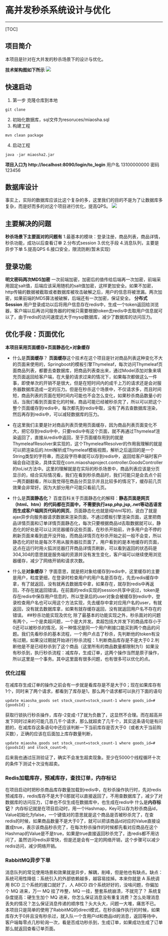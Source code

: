# 高并发秒杀系统设计与优化

-------------------

[TOC]

## 项目简介

本项目是针对在大并发的秒杀场景下的设计与优化。

**技术架构图如下所示**
![](doc-material\md\assets\项目技术结构.png)

##  快速启动

1. 第一步 克隆仓库到本地
```
git clone 
```

2.  初始化数据库，sql文件为resoruces/miaosha.sql
3.  构建工程
```
mvn clean package
```
4.  启动工程
```
java -jar miaosha2.jar
```
**项目入口为 http://localhost:8090/login/to_login**
用户名 13100000000 密码 123456
## 数据库设计
事实上，实际的数据库应该比这个复杂的多，这里我们的目的不是为了让数据库多复杂，而是好而多的对这个项目进行优化，提高QPS。
![](doc-material\md\assets\项目技术结构.png)
## 主要解决的问题
**秒杀场景下主要面对的问题有**
1.最基本的模块：登录注册，商品列表，商品详情，秒杀功能，成功以后查看订单
2.分布式session
3.优化手段
4.消息队列，主要是异步下单
5.提高QPS
6.接口安全，限流防刷(暂未实现)

## 登录功能
**明文密码两次MD5加密**
一次前端加密，加密后的值传给后端再一次加密，前端采用固定salt值，后端应该采用随机的salt值加密，这样更加安全。如果不加密，http传输的数据被截取或者数据库被攻击破解之后，用户的信息将被泄漏。两次加密，如果前端的MD5算法被破解，后端还有一次加密，保证安全。
**分布式Session**
用户登录成功以后将用户信息存在redis中，生成一个token返回给浏览器，客户端以后再访问服务器的时候只需要根据token去redis中去取用户信息就可以了，由于redis的访问速度远大于mysql数据库，减少了数据库的访问压力。
## 优化手段：页面优化
**本项目采用页面缓存+页面静态化+对象缓存**
- 什么是**页面缓存**？
**页面缓存**这个技术在这个项目是针对商品列表这种变化不大的页面来使用的，Springboot的模板引擎Thymeleaf，每次访问Thymeleaf页面商品列表，都要去查数据库，把商品列表查出来，通过Model添加对象来填充页面返回给客户端，在大量的请求过来的情况下，如果每次都做这么一件事，即使单次的开销不是很大，但是在短时间内的成千上万的请求还是会对服务器数据库造成一定的压力。但是在秒杀这个场景中，不仅请求多，而且时间短，商品列表的页面在短时间内可能也不会怎么变化，如果秒杀商品数量小的话，当我们看到页面变化的时候，商品可能已经被秒杀完了，所以可以把这个整个页面缓存到redis中，每次都先到redis中取，没有了再去查数据库渲染，然后再存到redis中，可以减轻数据库的压力。

- 在这里我们主要是针对商品列表页使用页面缓存，因为商品列表页面变化不大，把它存到redis中中，只要redis中有这个页面，就不再通过Thymeleaf渲染返回了，直接从redis中返回，至于页面缓存用到的就是ThymeleafResolver来实现的，这个ThymeleafResolver的作用我理解的就是可以把渲染后的.html解析成Thymeleaf模板视图，解析之后返回的是一个String类型的字符串，而这段字符串就可以存到redis中，返回给客户端时客户端会自动渲染，具体实现在com.miaoshaproject.controller.GoodsController的toList方法中。这里的理解就是在实际的秒杀场景中，商品列表应该是分页显示的，结合实际情况看，我们在看到秒杀商品时，我们可能只是会去点个前一两页翻翻看，所以我觉得在商品分页显示并且比较多的情况下，缓存前几页效果会非常好。因为大部分用户可能只看前几页。
	
- 什么是**页面静态化**？
百度百科关于页面静态化的解释：**静态页面是网页（html、htm）的代码都在页面中，不需要执行asp,php,jsp,.net等动态语言而生成客户端网页代码的网页**。页面静态化也就是纯html写的，说白了就是ajax异步向服务器请求数据来渲染页面，不通过模板引擎渲染页面，这里把商品详情页面和订单详情页面静态化，每次只要根据商品id去取数据就可以，静态化的好处是可以让浏览器缓存这些页面，在秒杀开始前，许多用户会不停的刷新页面来看到底开没开始，而商品详情页在秒杀开始之前一般不会变，所以静态化的好处是每次不用从服务器拉页面了，用户看到的是本地缓存的页面，这点在运行时用火狐浏览器打开商品详情页刷新，可以看到返回的状态码是304,304的意思就是服务端的资源并没有发生变化，客户端可以继续使用浏览器缓存，减少了网络开销和请求次数。

- 什么是**对象缓存**？
字面意思，就是把对象给缓存到redis中，这里缓存的主要是用户，粒度更细，在登录时检查用户的用户名是否存在，先去redis缓存中拿，有了就返回，没有就再去数据库中拿，如果存在，就存到redis中再返回，不存在就返回错误。在前面的redis实现的session共享中说过，token是存在redis中保存用户信息的，所以登录后的user对象会被缓存到redis中，登录检查用户名也可以用这个方法实现，先去缓存中拿对应用户名的user，有就返回，没有就去数据库拿，如果有就存缓存返回，没有就返回用户名不存在的错误。
##秒杀功能实现及优化
除了最基本的功能实现之外，秒杀面对的问题有两个，一个是卖超问题，一个是大并发。卖超包括大并发下的商品库存小于0还可以被秒杀的情况，另一种情况是同一个用户刷接口能买到两个商品的问题。我们先看秒杀的基本流程，一个用户点击了秒杀，先判断他的token有没有过期，如果没过期就开始进行秒杀流程：1.判断商品库存是不是大于0  2.判断他是不是已经秒杀到了这个商品（这里所有的商品数量都限制为1）如果没有秒杀到，执行秒杀流程：减库存，生成订单，这两个操作当然是原子操作，所以这里是一个事务。其中这里面有很多问题，也有很多可以优化的点。
### 优化过程
在减库存生成订单的操作之前会有一步就是看库存是不是大于0；现在如果库存有1个，同时来了两个请求，都看到了库存是1，那么两个请求都可以执行下面的语句
```
update miaosha_goods set stock_count=stock_count-1 where goods_id=#{goodsId} ;
```
获取行锁执行秒杀操作，库存-2变成-1了就为负数了，这显然不合理。而在超高并发下同时过来的可能几百几千个请求，那么就超卖了几千个，其实这条语句是有问题的，在减库存这条语句中还应该判断一下当前库存是否大于0（或者大于当前购买数），正确的应该在后面加上库存数量判断，
```
update miaosha_goods set stock_count=stock_count-1 where goods_id=#{goodsId} and stock_count>0;
```
后来我也通过压测验证了，确实不会发生超卖现象。至少在5000个线程循环十次的条件下测试十次没有超卖。
### Redis加载库存，预减库存，查找订单，内存标记
在项目启动时把秒杀商品库存数量加载到redis中，在秒杀操作执行时，先对redis预减库存，redis库存不是大于0那就可以直接返回了，不用查数据库了，减少了对数据库的访问压力，订单也不仅生成在数据库中，也生成在redis中
什么是**内存标记**？
内存标记就是在项目启动时，用一个Hashmap，Key可以存为秒杀商品id，Value初始化为false，一个键值对的意思就是这个商品是否被秒杀完了，在查redis的时候，如果商品数量不是大于0了，就可以把该商品id对应的Value直接设置成true，表示该商品秒杀完了，在每次秒杀操作的时候都先看对应商品在这个Hashmap的Value是不是true，如果是true直接返回秒杀完了，连redis都不用访问了，虽然访问redis非常快，但是还是会有一定的网络开销，这个步骤可以减少redis访问，减少网络开销。

### RabbitMQ异步下单
消息队列的常见使用场景和效果就是异步，解耦，削峰，但是他也有缺点。缺点：
系统可用性降低：系统引入的外部依赖越多，越容易挂掉。本来你就是 A 系统调用 BCD 三个系统的接口就好了，人 ABCD 四个系统好好的，没啥问题，你偏加个 MQ 进来，万一 MQ 挂了咋整，MQ 一挂，整套系统崩溃，不就完了？
系统复杂度提高：硬生生加个 MQ 进来，你怎么保证消息没有重复消费？怎么处理消息丢失的情况？怎么保证消息传递的顺序性？头大头大，问题一大堆，痛苦不已。
本项目只是简单的使用了RabbitMQ的direct模式，在秒杀操作执行的时候，如果库存大于0并且没有秒杀过，就入队一个含用户id和商品id的消息，返回等待中，客户端每零点几秒轮询一次，看是否成功秒杀到，生成订单，如果成功生成了订单那么就返回查看订单页面。
